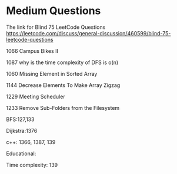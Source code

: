 # Medium Questions


The link for Blind 75 LeetCode Questions
https://leetcode.com/discuss/general-discussion/460599/blind-75-leetcode-questions



1066 Campus Bikes II

1087 why is the time complexity of DFS is o(n)

1060 Missing Element in Sorted Array

1144 Decrease Elements To Make Array Zigzag

1229 Meeting Scheduler

1233 Remove Sub-Folders from the Filesystem

BFS:127,133

Dijkstra:1376

c++: 1366, 1387, 139

Educational:

Time complexity: 139
